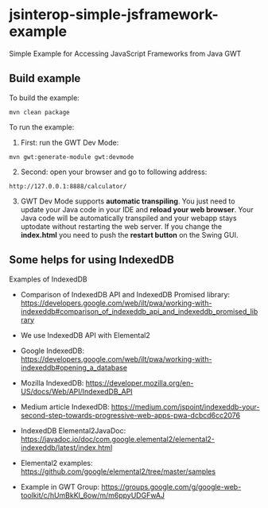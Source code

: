 # jsinterop-simple-jsframework-example
Simple Example for Accessing JavaScript Frameworks from Java GWT

## Build example
To build the example:
```
mvn clean package
```

To run the example:
1. First: run the GWT Dev Mode: 
```
mvn gwt:generate-module gwt:devmode
```
2. Second: open your browser and go to following address:
```
http://127.0.0.1:8888/calculator/
```
3. GWT Dev Mode supports **automatic transpiling**. You just need to update your Java code in your IDE and **reload your web browser**. Your Java code will be automatically transpiled and your webapp stays uptodate without restarting the web server. If you change the **index.html** you need to push the **restart button** on the Swing GUI.

## Some helps for using IndexedDB

Examples of IndexedDB

- Comparison of IndexedDB API and IndexedDB Promised library: https://developers.google.com/web/ilt/pwa/working-with-indexeddb#comparison_of_indexeddb_api_and_indexeddb_promised_library
		
- We use IndexedDB API with Elemental2

- Google IndexedDB: https://developers.google.com/web/ilt/pwa/working-with-indexeddb#opening_a_database

- Mozilla IndexedDB: https://developer.mozilla.org/en-US/docs/Web/API/IndexedDB_API

- Medium article IndexedDB: https://medium.com/jspoint/indexeddb-your-second-step-towards-progressive-web-apps-pwa-dcbcd6cc2076
	
- IndexedDB Elemental2JavaDoc: https://javadoc.io/doc/com.google.elemental2/elemental2-indexeddb/latest/index.html

- Elemental2 examples: https://github.com/google/elemental2/tree/master/samples
		
- Example in GWT Group: https://groups.google.com/g/google-web-toolkit/c/hUmBkKI_6ow/m/m6ppyUDGFwAJ
